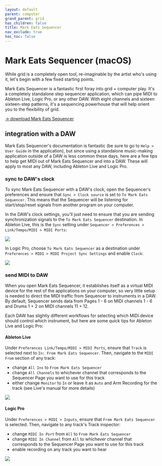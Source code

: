 ```yaml
---
layout: default
parent: computer
grand_parent: grid
has_children: false
title: Mark Eats Sequencer
nav_exclude: true
has_toc: false
---
```


# Mark Eats Sequencer (macOS)

While grid is a completely open tool, re-imaginable by the artist who's using it, let's begin with a few fixed starting points.

Mark Eats Sequencer is a fantastic first foray into grid + computer play. It's a completely standalone step sequencer application, which can pipe MIDI to Ableton Live, Logic Pro, or any other DAW. With eight channels and sixteen sixteen-step patterns, it's a sequencing powerhouse that will help orient you to the flexibility of grid.

[→ download Mark Eats Sequencer](https://www.markeats.com/sequencer/)

## integration with a DAW

Mark Eats Sequencer's documentation is fantastic (be sure to go to `Help > User Guide` in the application), but since using a standalone music-making application outside of a DAW is less common these days, here are a few tips to help get MIDI out of Mark Eats Sequencer and into a DAW. These will apply to most any DAW, including Ableton Live and Logic Pro.

### sync to DAW's clock

To sync Mark Eats Sequencer with a DAW's clock, open the Sequencer's preferences and ensure that `Sync > Clock source` is set to `To Mark Eats Sequencer`. This means that the Sequencer will be listening for start/stop/reset signals from another program on your computer.

In the DAW's clock settings, you'll just need to ensure that you are sending synchronization signals to the `To Mark Eats Sequencer` destination. In Ableton Live, this is the `Sync` setting under `Sequencer > Preferences > Link/Tempo/MIDI > MIDI Ports`:

![](/docs/grid/images/mark-eats_ableton-live.png)

In Logic Pro, choose `To Mark Eats Sequencer` as a destination under `Preferences > MIDI > MIDI Project Sync Settings` and enable `Clock`:

![](/docs/grid/images/mark-eats_logic-pro.png)

### send MIDI to DAW

When you open Mark Eats Sequencer, it establishes itself as a virtual MIDI device for the rest of the applications on your computer, so very little setup is needed to direct the MIDI traffic from Sequencer to instruments in a DAW. By default, Sequencer sends data from Pages 1 - 6 on MIDI channels 1 - 6 and Drums 1 + 2 on MIDI channels 11 + 12.

Each DAW has slightly different workflows for selecting which MIDI device should control which instrument, but here are some quick tips for Ableton Live and Logic Pro:

#### Ableton Live

Under `Preferences Link/Tempo/MIDI > MIDI Ports`, ensure that `Track` is selected next to `In: From Mark Eats Sequencer`. Then, navigate to the `MIDI From` section of any track:

-  change `All Ins` to `From Mark Eats Sequencer`
-  change `All Channels` to whichever channel that corresponds to the Sequencer Page you want to use for this track
-  either change `Monitor` to `In` *or* leave it as `Auto` and Arm Recording for the track (see Live's manual for more details)

![](/docs/grid/images/mark-eats_ableton-live_routing.png)


#### Logic Pro

Under `Preferences > MIDI > Inputs`, ensure that `From Mark Eats Sequencer` is selected. Then, navigate to any track's Track inspector:

- change `MIDI In Port` from `All` to `From Mark Eats Sequencer`
- change `MIDI In Channel` from `All` to whichever channel that corresponds to the Sequencer Page you want to use for this track
- enable recording on any track you want to hear

![](/docs/grid/images/mark-eats_logic-pro_routing.png)
